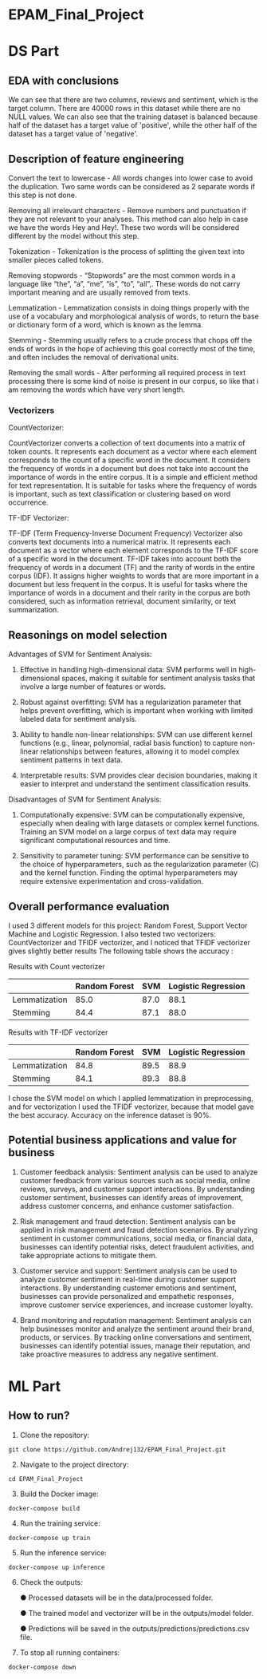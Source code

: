 # EPAM_Final_Project

# DS Part

## EDA with conclusions

We can see that there are two columns, reviews and sentiment, which is the target column. There are 40000 rows in this dataset while there are no NULL values. We can also see that the training dataset is balanced because half of the dataset has a target value of 'positive', while the other half of the dataset has a target value of 'negative'.

## Description of feature engineering 

Convert the text to lowercase - All words changes into lower case to avoid the duplication. Two same words can be considered as 2 separate words if this step is not done.

Removing all irrelevant characters - Remove numbers and punctuation if they are not relevant to your analyses. This method can also help in case we have the words Hey and Hey!. These two words will be considered different by the model without this step.

Tokenization - Tokenization is the process of splitting the given text into smaller pieces called tokens.

Removing stopwords - “Stopwords” are the most common words in a language like “the”, “a”, “me”, “is”, “to”, “all”,. These words do not carry important meaning and are usually removed from texts.

Lemmatization - Lemmatization consists in doing things properly with the use of a vocabulary and morphological analysis of words, to return the base or dictionary form of a word, which is known as the lemma.

Stemming - Stemming usually refers to a crude process that chops off the ends of words in the hope of achieving this goal correctly most of the time, and often includes the removal of derivational units.

Removing the small words - After performing all required process in text processing there is some kind of noise is present in our corpus, so like that i am removing the words which have very short length.

### Vectorizers

CountVectorizer:

CountVectorizer converts a collection of text documents into a matrix of token counts.
It represents each document as a vector where each element corresponds to the count of a specific word in the document.
It considers the frequency of words in a document but does not take into account the importance of words in the entire corpus.
It is a simple and efficient method for text representation.
It is suitable for tasks where the frequency of words is important, such as text classification or clustering based on word occurrence.

TF-IDF Vectorizer:

TF-IDF (Term Frequency-Inverse Document Frequency) Vectorizer also converts text documents into a numerical matrix.
It represents each document as a vector where each element corresponds to the TF-IDF score of a specific word in the document.
TF-IDF takes into account both the frequency of words in a document (TF) and the rarity of words in the entire corpus (IDF).
It assigns higher weights to words that are more important in a document but less frequent in the corpus.
It is useful for tasks where the importance of words in a document and their rarity in the corpus are both considered, such as information retrieval, document similarity, or text summarization.

## Reasonings on model selection

Advantages of SVM for Sentiment Analysis:

1. Effective in handling high-dimensional data: SVM performs well in high-dimensional spaces, making it suitable for sentiment analysis tasks that involve a large number of features or words.

2. Robust against overfitting: SVM has a regularization parameter that helps prevent overfitting, which is important when working with limited labeled data for sentiment analysis.

3. Ability to handle non-linear relationships: SVM can use different kernel functions (e.g., linear, polynomial, radial basis function) to capture non-linear relationships between features, allowing it to model complex sentiment patterns in text data.

4. Interpretable results: SVM provides clear decision boundaries, making it easier to interpret and understand the sentiment classification results.

Disadvantages of SVM for Sentiment Analysis:

1. Computationally expensive: SVM can be computationally expensive, especially when dealing with large datasets or complex kernel functions. Training an SVM model on a large corpus of text data may require significant computational resources and time.

2. Sensitivity to parameter tuning: SVM performance can be sensitive to the choice of hyperparameters, such as the regularization parameter (C) and the kernel function. Finding the optimal hyperparameters may require extensive experimentation and cross-validation.

## Overall performance evaluation

I used 3 different models for this project: Random Forest, Support Vector Machine and Logistic Regression. I also tested two vectorizers: CountVectorizer and TFIDF vectorizer, and I noticed that TFIDF vectorizer gives slightly better results The following table shows the accuracy : 

Results with Count vectorizer

|              | Random Forest | SVM  | Logistic Regression |
|--------------|---------------|------|---------------------|
| Lemmatization| 85.0          | 87.0 | 88.1                |
| Stemming     | 84.4          | 87.1 | 88.0                |

Results with TF-IDF vectorizer 

|              | Random Forest | SVM  | Logistic Regression |
|--------------|---------------|------|---------------------|
| Lemmatization| 84.8          | 89.5 | 88.9                |
| Stemming     | 84.1          | 89.3 | 88.8                |

I chose the SVM model on which I applied lemmatization in preprocessing, and for vectorization I used the TFIDF vectorizer, because that model gave the best accuracy. 
Accuracy on the inference dataset is 90%. 

## Potential business applications and value for business

1. Customer feedback analysis: Sentiment analysis can be used to analyze customer feedback from various sources such as social media, online reviews, surveys, and customer support interactions. By understanding customer sentiment, businesses can identify areas of improvement, address customer concerns, and enhance customer satisfaction.

2. Risk management and fraud detection: Sentiment analysis can be applied in risk management and fraud detection scenarios. By analyzing sentiment in customer communications, social media, or financial data, businesses can identify potential risks, detect fraudulent activities, and take appropriate actions to mitigate them.

3. Customer service and support: Sentiment analysis can be used to analyze customer sentiment in real-time during customer support interactions. By understanding customer emotions and sentiment, businesses can provide personalized and empathetic responses, improve customer service experiences, and increase customer loyalty.

4. Brand monitoring and reputation management: Sentiment analysis can help businesses monitor and analyze the sentiment around their brand, products, or services. By tracking online conversations and sentiment, businesses can identify potential issues, manage their reputation, and take proactive measures to address any negative sentiment.


# ML Part

## How to run?

1. Clone the repository:
```
git clone https://github.com/Andrej132/EPAM_Final_Project.git
```
2. Navigate to the project directory:
```
cd EPAM_Final_Project
```
3. Build the Docker image:
```
docker-compose build
```
4. Run the training service:
```
docker-compose up train
```
5. Run the inference service:
```
docker-compose up inference
```
6. Check the outputs:

    ● Processed datasets will be in the data/processed folder.

    ● The trained model and vectorizer will be in the outputs/model folder.

    ● Predictions will be saved in the outputs/predictions/predictions.csv file.


7. To stop all running containers:
```
docker-compose down
```
